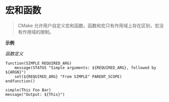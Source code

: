 # 宏和函数

> CMake 允许用户自定义宏和函数。函数和宏只有作用域上存在区别，宏没有作用域的限制。

**示例**

*函数定义*

```
function(SIMPLE REQUIRED_ARG)
    message(STATUS "Simple arguments: ${REQUIRED_ARG}, followed by ${ARGN}")
    set(${REQUIRED_ARG} "From SIMPLE" PARENT_SCOPE)
endfunction()

simple(This Foo Bar)
message("Output: ${This}")
```
